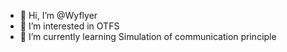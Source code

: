 - 👋 Hi, I’m @Wyflyer
- 👀 I’m interested in OTFS
- 🌱 I’m currently learning Simulation of communication principle

<!---
Wyflyer/Wyflyer is a ✨ special ✨ repository because its `README.md` (this file) appears on your GitHub profile.
You can click the Preview link to take a look at your changes.
--->
